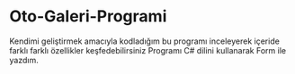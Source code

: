 # Oto-Galeri-Programi
Kendimi geliştirmek amacıyla kodladığım bu programı inceleyerek içeride farklı farklı özellikler keşfedebilirsiniz
Programı C# dilini kullanarak Form ile yazdım.
